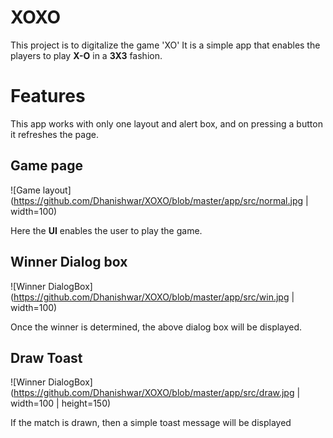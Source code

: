 # XOXO
This project is to digitalize the game 'XO'
It is a simple app that enables the players to play **X-O** in a **3X3** fashion.
# Features
This app works with only one layout and alert box, and on pressing a button it refreshes the page.
## Game page
![Game layout](https://github.com/Dhanishwar/XOXO/blob/master/app/src/normal.jpg | width=100)

Here the **UI** enables the user to play the game.

## Winner Dialog box
![Winner DialogBox](https://github.com/Dhanishwar/XOXO/blob/master/app/src/win.jpg | width=100)

Once the winner is determined, the above dialog box will be displayed.

## Draw Toast
![Winner DialogBox](https://github.com/Dhanishwar/XOXO/blob/master/app/src/draw.jpg | width=100 | height=150)

If the match is drawn, then a simple toast message will be displayed
